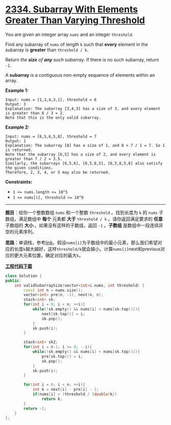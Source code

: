 # [2334. Subarray With Elements Greater Than Varying Threshold](https://leetcode.com/problems/subarray-with-elements-greater-than-varying-threshold/)

You are given an integer array `nums` and an integer `threshold`.

Find any subarray of `nums` of length `k` such that **every** element in the subarray is **greater** than `threshold / k`.

Return *the **size** of **any** such subarray*. If there is no such subarray, return `-1`.

A **subarray** is a contiguous non-empty sequence of elements within an array.

**Example 1:**

```
Input: nums = [1,3,4,3,1], threshold = 6
Output: 3
Explanation: The subarray [3,4,3] has a size of 3, and every element is greater than 6 / 3 = 2.
Note that this is the only valid subarray.
```

**Example 2:**

```
Input: nums = [6,5,6,5,8], threshold = 7
Output: 1
Explanation: The subarray [8] has a size of 1, and 8 > 7 / 1 = 7. So 1 is returned.
Note that the subarray [6,5] has a size of 2, and every element is greater than 7 / 2 = 3.5.
Similarly, the subarrays [6,5,6], [6,5,6,5], [6,5,6,5,8] also satisfy the given conditions.
Therefore, 2, 3, 4, or 5 may also be returned.
```

**Constraints:**

- `1 <= nums.length <= 10^5`
- `1 <= nums[i], threshold <= 10^9`

-----

**题目**：给你一个整数数组 `nums` 和一个整数 `threshold` 。找到长度为 `k` 的 `nums` 子数组，满足数组中 **每个** 元素都 **大于** `threshold / k` 。请你返回满足要求的 **任意** 子数组的 **大小** 。如果没有这样的子数组，返回 `-1` 。**子数组** 是数组中一段连续非空的元素序列。

**思路**：单调栈，参考[link](https://leetcode.com/problems/subarray-with-elements-greater-than-varying-threshold/discuss/2259285/C++-O(N)-Solution-using-Monotonic-Stacks)。假设`nums[i]`为子数组中的最小元素，那么我们希望对应的长度`k`越大越好，这样`threshold/k`就会越小。计算`nums[i]`next和previous对应的更大元素位置，确定对应的最大`k`。

[**工程代码下载**](https://github.com/shenkh/leetcode)

```cpp
class Solution {
public:
    int validSubarraySize(vector<int>& nums, int threshold) {
        const int n = nums.size();
        vector<int> pre(n, -1), next(n, n);
        stack<int> sk;
        for(int i = 0; i < n; ++i){
            while(!sk.empty() && nums[i] < nums[sk.top()]){
                next[sk.top()] = i;
                sk.pop();
            }
            sk.push(i);
        }

        stack<int> sk2;
        for(int i = n-1; i >= 0; --i){
            while(!sk.empty() && nums[i] < nums[sk.top()]){
                pre[sk.top()] = i;
                sk.pop();
            }
            sk.push(i);
        }

        for(int i = 0; i < n; ++i){
            int k = next[i] - pre[i] - 1;
            if(nums[i] > (threshold / (double)k))
                return k;
        }
        return -1;
    }
};
```
